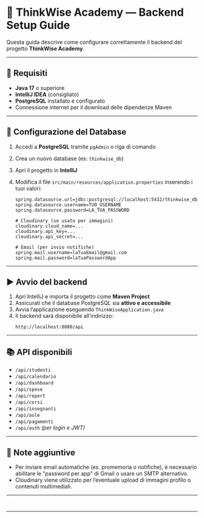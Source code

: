 # 🧠 ThinkWise Academy — Backend Setup Guide

Questa guida descrive come configurare correttamente il backend del progetto **ThinkWise Academy**.

---

## 📌 Requisiti

- **Java 17** o superiore
- **IntelliJ IDEA** (consigliato)
- **PostgreSQL** installato e configurato
- Connessione internet per il download delle dipendenze Maven

---

## 🧩 Configurazione del Database

1. Accedi a **PostgreSQL** tramite `pgAdmin` o riga di comando
2. Crea un nuovo database (es: `thinkwise_db`)
3. Apri il progetto in **IntelliJ**
4. Modifica il file `src/main/resources/application.properties` inserendo i tuoi valori:

   ```properties
   spring.datasource.url=jdbc:postgresql://localhost:5432/thinkwise_db
   spring.datasource.username=TUO_USERNAME
   spring.datasource.password=LA_TUA_PASSWORD

   # Cloudinary (se usato per immagini)
   cloudinary.cloud_name=...
   cloudinary.api_key=...
   cloudinary.api_secret=...

   # Email (per invio notifiche)
   spring.mail.username=laTuaEmail@gmail.com
   spring.mail.password=laTuaPasswordApp
   ```

---

## ▶️ Avvio del backend

1. Apri IntelliJ e importa il progetto come **Maven Project**
2. Assicurati che il database PostgreSQL sia **attivo e accessibile**
3. Avvia l’applicazione eseguendo `ThinkWiseApplication.java`
4. Il backend sarà disponibile all’indirizzo:
   ```
   http://localhost:8080/api
   ```

---

## 📚 API disponibili

- `/api/studenti`
- `/api/calendario`
- `/api/dashboard`
- `/api/spese`
- `/api/report`
- `/api/corsi`
- `/api/insegnanti`
- `/api/aule`
- `/api/pagamenti`
- `/api/auth` *(per login e JWT)*

---

## 📝 Note aggiuntive

- Per inviare email automatiche (es. promemoria o notifiche), è necessario abilitare le "password per app" di Gmail o usare un SMTP alternativo.
- Cloudinary viene utilizzato per l’eventuale upload di immagini profilo o contenuti multimediali.

---

```
  
   ```

---
